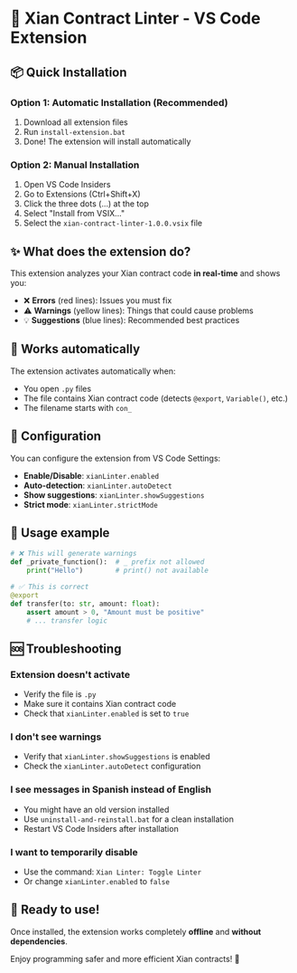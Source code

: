 # 🚀 Xian Contract Linter - VS Code Extension

## 📦 Quick Installation

### Option 1: Automatic Installation (Recommended)
1. Download all extension files
2. Run `install-extension.bat`
3. Done! The extension will install automatically

### Option 2: Manual Installation
1. Open VS Code Insiders
2. Go to Extensions (Ctrl+Shift+X)
3. Click the three dots (...) at the top
4. Select "Install from VSIX..."
5. Select the `xian-contract-linter-1.0.0.vsix` file

## ✨ What does the extension do?

This extension analyzes your Xian contract code **in real-time** and shows you:

- ❌ **Errors** (red lines): Issues you must fix
- ⚠️ **Warnings** (yellow lines): Things that could cause problems
- 💡 **Suggestions** (blue lines): Recommended best practices

## 🎯 Works automatically

The extension activates automatically when:
- You open `.py` files
- The file contains Xian contract code (detects `@export`, `Variable()`, etc.)
- The filename starts with `con_`

## 🔧 Configuration

You can configure the extension from VS Code Settings:

- **Enable/Disable**: `xianLinter.enabled`
- **Auto-detection**: `xianLinter.autoDetect`
- **Show suggestions**: `xianLinter.showSuggestions`
- **Strict mode**: `xianLinter.strictMode`

## 📝 Usage example

```python
# ❌ This will generate warnings
def _private_function():  # _ prefix not allowed
    print("Hello")        # print() not available

# ✅ This is correct
@export
def transfer(to: str, amount: float):
    assert amount > 0, "Amount must be positive"
    # ... transfer logic
```

## 🆘 Troubleshooting

### Extension doesn't activate
- Verify the file is `.py`
- Make sure it contains Xian contract code
- Check that `xianLinter.enabled` is set to `true`

### I don't see warnings
- Verify that `xianLinter.showSuggestions` is enabled
- Check the `xianLinter.autoDetect` configuration

### I see messages in Spanish instead of English
- You might have an old version installed
- Use `uninstall-and-reinstall.bat` for a clean installation
- Restart VS Code Insiders after installation

### I want to temporarily disable
- Use the command: `Xian Linter: Toggle Linter`
- Or change `xianLinter.enabled` to `false`

## 🎉 Ready to use!

Once installed, the extension works completely **offline** and **without dependencies**. 

Enjoy programming safer and more efficient Xian contracts! 🚀